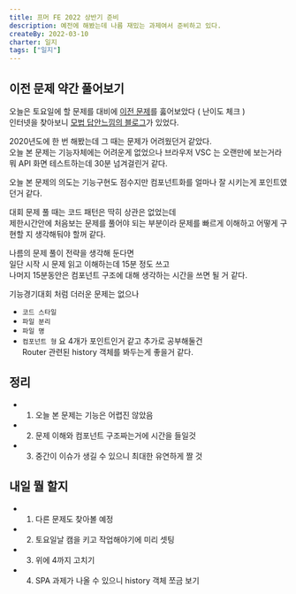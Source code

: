 ```yaml
---
title: 프머 FE 2022 상반기 준비
description: 예전에 해봤는데 나름 재밌는 과제여서 준비하고 있다.
createBy: 2022-03-10
charter: 일지
tags: ["일지"]
---
```


## 이전 문제 약간 풀어보기

오늘은 토요일에 할 문제를 대비에 [이전 문제](https://programmers.co.kr/skill_check_assignments/100)를 훓어보았다 ( 난이도 체크 )  
인터넷을 찾아보니 [모법 답안느낌의 블로그](https://prgms.tistory.com/53)가 있었다.

2020년도에 한 번 해봤는데 그 때는 문제가 어려웠던거 같았다.  
오늘 본 문제는 기능자체에는 어려운게 없었으나 브라우저 VSC 는 오랜만에 보는거라  
뭐 API 화면 테스트하는데 30분 넘겨걸린거 같다.

오늘 본 문제의 의도는 기능구현도 점수지만 컴포넌트화를 얼마나 잘 시키는게 포인트였던거 같다.

대회 문제 풀 때는 코드 패턴은 딱히 상관은 없었는데  
제한시간안에 처음보는 문제를 풀어야 되는 부분이라
문제를 빠르게 이해하고 어떻게 구현할 지 생각해둬야 할꺼 같다.

나름의 문제 풀이 전략을 생각해 둔다면  
일단 시작 시 문제 읽고 이해하는데 15분 정도 쓰고  
나머지 15분동안은 컴포넌트 구조에 대해 생각하는 시간을 쓰면 될 거 같다.

기능경기대회 처럼 더러운 문제는 없으나

-   `코드 스타일`
-   `파일 분리`
-   `파일 명`
-   `컴포넌트 형`
    요 4개가 포인트인거 같고 추가로 공부해둘건  
    Router 관련된 history 객체를 봐두는게 좋을거 같다.

## 정리

-   1. 오늘 본 문제는 기능은 어렵진 않았음
-   2. 문제 이해와 컴포넌트 구조짜는거에 시간을 들일것
-   3. 중간이 이슈가 생길 수 있으니 최대한 유연하게 짤 것

## 내일 뭘 할지

-   1. 다른 문제도 찾아볼 예정
-   2. 토요일날 캠을 키고 작업해야기에 미리 셋팅
-   3. 위에 4까지 고치기
-   4. SPA 과제가 나올 수 있으니 history 객체 쪼금 보기
